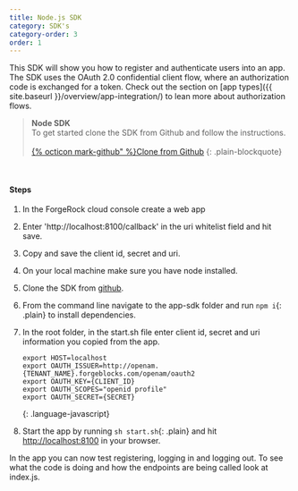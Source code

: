 ```yaml
---
title: Node.js SDK
category: SDK's
category-order: 3
order: 1
---
```



This SDK will show you how to register and authenticate users into an app. The SDK uses the OAuth 2.0 confidential client flow, where an authorization code is exchanged for a token. Check out the section on [app types]({{ site.baseurl }}/overview/app-integration/) to lean more about authorization flows.

> **Node SDK** <br>
> To get started clone the SDK from Github and follow the instructions.<br><br>
> <a href="https://github.com/ForgeCloud/app-sdk" target="_blank" class="btn btn-secondary">{% octicon mark-github" %}Clone from Github</a>
{: .plain-blockquote}

<br>

#### Steps

1. In the ForgeRock cloud console create a web app
1. Enter 'http://localhost:8100/callback' in the uri whitelist field and hit save.
1. Copy and save the client id, secret and uri.
1. On your local machine make sure you have node installed.
1. Clone the SDK from <a href="https://github.com/ForgeCloud/app-sdk" target="_blank">github</a>.
1. From the command line navigate to the app-sdk folder and run `npm i`{: .plain} to install dependencies.
1. In the root folder, in the start.sh file enter client id, secret and uri information you copied from the app.

    ```
    export HOST=localhost
    export OAUTH_ISSUER=http://openam.{TENANT_NAME}.forgeblocks.com/openam/oauth2
    export OAUTH_KEY={CLIENT_ID}
    export OAUTH_SCOPES="openid profile"
    export OAUTH_SECRET={SECRET}
    ```
    {: .language-javascript}

1. Start the app by running `sh start.sh`{: .plain} and hit [http://localhost:8100](http://localhost:8100) in your browser.

In the app you can now test registering, logging in and logging out. To see what the code is doing and how the endpoints are being called look at index.js.

<br><br>
